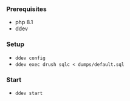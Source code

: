 ### Prerequisites
- php 8.1
- ddev

### Setup
- `ddev config`
- `ddev exec drush sqlc < dumps/default.sql`

### Start
- `ddev start`
